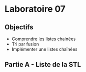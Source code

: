 # Laboratoire 07

## Objectifs

* Comprendre les listes chainées
* Tri par fusion
* Implémenter une listes chaînées

## Partie A - Liste de la STL

